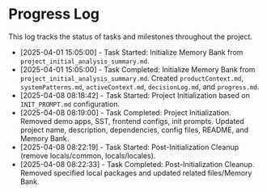 # Progress Log

This log tracks the status of tasks and milestones throughout the project.

*   [2025-04-01 15:05:00] - Task Started: Initialize Memory Bank from `project_initial_analysis_summary.md`.
*   [2025-04-01 15:05:00] - Task Completed: Initialize Memory Bank from `project_initial_analysis_summary.md`. Created `productContext.md`, `systemPatterns.md`, `activeContext.md`, `decisionLog.md`, and `progress.md`.
*   [2025-04-08 08:18:42] - Task Started: Project Initialization based on `INIT_PROMPT.md` configuration.
*   [2025-04-08 08:19:00] - Task Completed: Project Initialization. Removed demo apps, SST, frontend configs, init prompts. Updated project name, description, dependencies, config files, README, and Memory Bank.
*   [2025-04-08 08:22:19] - Task Started: Post-Initialization Cleanup (remove locals/common, locals/locales).
*   [2025-04-08 08:22:33] - Task Completed: Post-Initialization Cleanup. Removed specified local packages and updated related files/Memory Bank.
